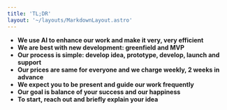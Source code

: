```yaml
---
title: 'TL;DR'
layout: '~/layouts/MarkdownLayout.astro'
---
```


- **We use AI to enhance our work and make it very, very efficient**
- **We are best with new development: greenfield and MVP**
- **Our process is simple: develop idea, prototype, develop, launch and support**
- **Our prices are same for everyone and we charge weekly, 2 weeks in advance**
- **We expect you to be present and guide our work frequently**
- **Our goal is balance of your success and our happiness**
- **To start, reach out and briefly explain your idea**